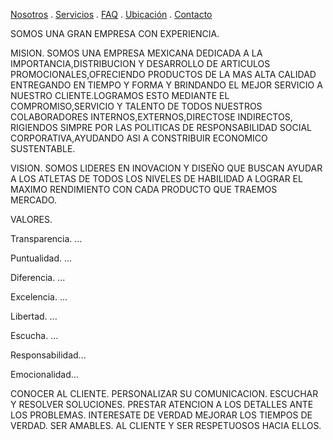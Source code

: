 

[Nosotros](./nosotros.md) . [Servicios](./servicios.md) . [FAQ](FAQ.md) . [Ubicación](ubicacion.md) . [Contacto](./contacto.md)



SOMOS UNA GRAN EMPRESA CON EXPERIENCIA.



MISION.
SOMOS UNA EMPRESA MEXICANA DEDICADA A LA IMPORTANCIA,DISTRIBUCION Y DESARROLLO DE ARTICULOS PROMOCIONALES,OFRECIENDO PRODUCTOS DE LA MAS ALTA CALIDAD ENTREGANDO EN TIEMPO Y FORMA Y BRINDANDO EL MEJOR SERVICIO A NUESTRO CLIENTE.LOGRAMOS ESTO MEDIANTE EL COMPROMISO,SERVICIO Y TALENTO DE TODOS NUESTROS COLABORADORES INTERNOS,EXTERNOS,DIRECTOSE INDIRECTOS, RIGIENDOS SIMPRE POR LAS POLITICAS DE RESPONSABILIDAD SOCIAL CORPORATIVA,AYUDANDO ASI A CONSTRIBUIR ECONOMICO SUSTENTABLE.



VISION.
SOMOS LIDERES EN INOVACION Y DISEÑO QUE BUSCAN AYUDAR A LOS ATLETAS DE TODOS LOS NIVELES DE HABILIDAD A LOGRAR EL MAXIMO RENDIMIENTO CON CADA PRODUCTO QUE TRAEMOS MERCADO.



VALORES.


Transparencia. ...


Puntualidad. ...


Diferencia. ...


Excelencia. ...


Libertad. ...


Escucha. ...


Responsabilidad...


Emocionalidad...


CONOCER AL CLIENTE.
PERSONALIZAR SU COMUNICACION.
ESCUCHAR Y RESOLVER SOLUCIONES.
PRESTAR ATENCION A LOS DETALLES ANTE LOS PROBLEMAS.
INTERESATE DE VERDAD MEJORAR LOS TIEMPOS DE VERDAD.
SER AMABLES. AL CLIENTE Y SER RESPETUOSOS HACIA ELLOS.
